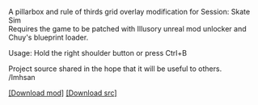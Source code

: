 A pillarbox and rule of thirds grid overlay modification for Session: Skate Sim\
Requires the game to be patched with Illusory unreal mod unlocker and Chuy's blueprint loader.

Usage: Hold the right shoulder button or press Ctrl+B

Project source shared in the hope that it will be useful to others.\
/Imhsan

[[Download mod]](https://github.com/Imhsan/Mod_059_PillarBoxes/raw/main/files/Mod_059_PillarBoxes.zip) [[Download src]](https://github.com/Imhsan/Mod_059_PillarBoxes/raw/main/files/Mod_059_PillarBoxes-src.zip)
